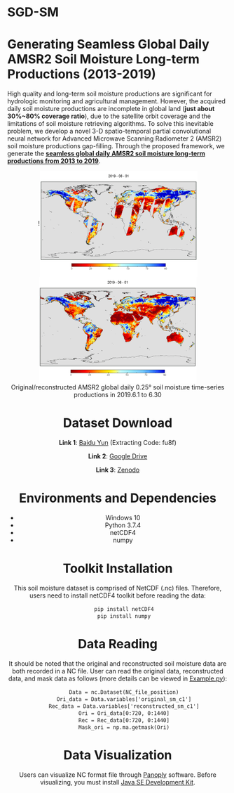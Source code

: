 # SGD-SM
# Generating Seamless Global Daily AMSR2 Soil Moisture Long-term Productions (2013-2019)

High quality and long-term soil moisture productions are significant for hydrologic monitoring and agricultural management. 
However, the acquired daily soil moisture productions are incomplete in global land (**just about 30%~80% coverage ratio**),
 due to the satellite orbit coverage and the limitations of soil moisture retrieving algorithms. To solve this inevitable problem, 
 we develop a novel 3-D spatio-temporal partial convolutional neural network for Advanced Microwave Scanning Radiometer 2 (AMSR2) soil moisture productions gap-filling. 
 Through the proposed framework, we generate the [**seamless global daily AMSR2 soil moisture long-term productions from 2013 to 2019**](https://qzhang95.github.io/Projects/Global-Daily-Seamless-AMSR2/).

<div align=center>!<img src="./figures/ori.gif" align=center width="360px"/><img src="./figures/rec.gif" align=center width="360px"/>

<div align=center>Original/reconstructed AMSR2 global daily 0.25° soil moisture time-series productions in 2019.6.1 to 6.30



# Dataset Download

**Link 1**: [Baidu Yun](https://pan.baidu.com/s/1SGdKmfgUgUBmcWse-cDsWg) (Extracting Code: fu8f)

**Link 2**: [Google Drive](https://drive.google.com/file/d/1pGoX12Va3k6o9ybIMBjpDDHLbcUShM1P/view?usp=sharing)

**Link 3**: [Zenodo](http://doi.org/10.5281/zenodo.3960425)


# Environments and Dependencies
* Windows 10
* Python 3.7.4
* netCDF4
* numpy


# Toolkit Installation
This soil moisture dataset is comprised of NetCDF (.nc) files. Therefore, users need to install netCDF4 toolkit before reading the data:
```
    pip install netCDF4
    pip install numpy
```

# Data Reading
It should be noted that the original and reconstructed soil moisture data are both recorded in a NC file. 
User can read the original data, reconstructed data, and mask data as follows (more details can be viewed in [Example.py](Example.py)):
```
    Data = nc.Dataset(NC_file_position)
    Ori_data = Data.variables['original_sm_c1']
    Rec_data = Data.variables['reconstructed_sm_c1']
    Ori = Ori_data[0:720, 0:1440]
    Rec = Rec_data[0:720, 0:1440]
    Mask_ori = np.ma.getmask(Ori)
```

# Data Visualization
Users can visualize NC format file through [Panoply](https://www.giss.nasa.gov/tools/panoply/download/) software. Before visualizing, you must install [Java SE Development Kit](https://www.oracle.com/java/technologies/javase/javase-jdk8-downloads.html).

